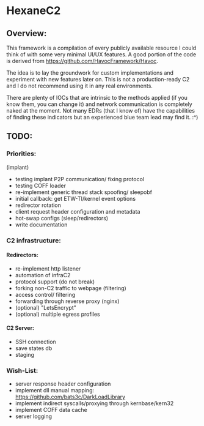 # HexaneC2
## Overview:
This framework is a compilation of every publicly available resource I could think of with some very minimal UI/UX features. A good portion of the code is derived from https://github.com/HavocFramework/Havoc.

The idea is to lay the groundwork for custom implementations and experiment with new features later on. This is not a production-ready C2 and I do not recommend using it in any real environments. 

There are plenty of IOCs that are intrinsic to the methods applied (if you know them, you can change it) and network communication is completely naked at the moment.
Not many EDRs (that I know of) have the capabilities of finding these indicators but an experienced blue team lead may find it. :^)

## TODO:
### Priorities:
(implant)
- testing implant P2P communication/ fixing protocol
- testing COFF loader
- re-implement generic thread stack spoofing/ sleepobf
- initial callback: get ETW-TI/kernel event options
- redirector rotation 
- client request header configuration and metadata 
- hot-swap configs (sleep/redirectors)
- write documentation

### C2 infrastructure:
#### Redirectors:
- re-implement http listener
- automation of infraC2
- protocol support (do not break)
- forking non-C2 traffic to webpage (filtering)
- access control/ filtering
- forwarding through reverse proxy (nginx)
- (optional) "LetsEncrypt"
- (optional) multiple egress profiles

#### C2 Server:
- SSH connection
- save states db
- staging

### Wish-List:
- server response header configuration
- implement dll manual mapping: https://github.com/bats3c/DarkLoadLibrary
- implement indirect syscalls/proxying through kernbase/kern32
- implement COFF data cache
- server logging
